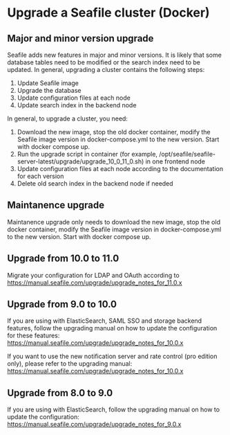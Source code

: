 # Upgrade a Seafile cluster (Docker)

## Major and minor version upgrade

Seafile adds new features in major and minor versions. It is likely that some database tables need to be modified or the search index need to be updated. In general, upgrading a cluster contains the following steps:

1. Update Seafile image
2. Upgrade the database
3. Update configuration files at each node
4. Update search index in the backend node

In general, to upgrade a cluster, you need:

1. Download the new image, stop the old docker container, modify the Seafile image version in docker-compose.yml to the new version. Start with docker compose up.
2. Run the upgrade script in container (for example, /opt/seafile/seafile-server-latest/upgrade/upgrade_10_0_11_0.sh) in one frontend node
3. Update configuration files at each node according to the documentation for each version
4. Delete old search index in the backend node if needed

## Maintanence upgrade

Maintanence upgrade only needs to download the new image, stop the old docker container, modify the Seafile image version in docker-compose.yml to the new version. Start with docker compose up.

## Upgrade from 10.0 to 11.0

Migrate your configuration for LDAP and OAuth according to <https://manual.seafile.com/upgrade/upgrade_notes_for_11.0.x>

## Upgrade from 9.0 to 10.0

If you are using with ElasticSearch, SAML SSO and storage backend features, follow the upgrading manual on how to update the configuration for these features: <https://manual.seafile.com/upgrade/upgrade_notes_for_10.0.x>

If you want to use the new notification server and rate control (pro edition only), please refer to the upgrading manual: <https://manual.seafile.com/upgrade/upgrade_notes_for_10.0.x>

## Upgrade from 8.0 to 9.0

If you are using with ElasticSearch, follow the upgrading manual on how to update the configuration: <https://manual.seafile.com/upgrade/upgrade_notes_for_9.0.x>

